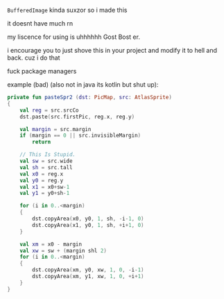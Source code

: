 `BufferedImage` kinda suxzor so i made this

it doesnt have much rn

my liscence for using is uhhhhhh Gost Bost er.

i encourage you to just shove this in your project and modify it to hell and back. cuz i do that

fuck package managers

example (bad) (also not in java its kotlin but shut up):
```kt
private fun pasteSpr2 (dst: PicMap, src: AtlasSprite)
{
	val reg = src.srcCo
	dst.paste(src.firstPic, reg.x, reg.y)

	val margin = src.margin
	if (margin == 0 || src.invisibleMargin)
		return

	// This Is Stupid.
	val sw = src.wide
	val sh = src.tall
	val x0 = reg.x
	val y0 = reg.y
	val x1 = x0+sw-1
	val y1 = y0+sh-1

	for (i in 0..<margin)
	{
		dst.copyArea(x0, y0, 1, sh, -i-1, 0)
		dst.copyArea(x1, y0, 1, sh, +i+1, 0)
	}

	val xm = x0 - margin
	val xw = sw + (margin shl 2)
	for (i in 0..<margin)
	{
		dst.copyArea(xm, y0, xw, 1, 0, -i-1)
		dst.copyArea(xm, y1, xw, 1, 0, +i+1)
	}
}
```
